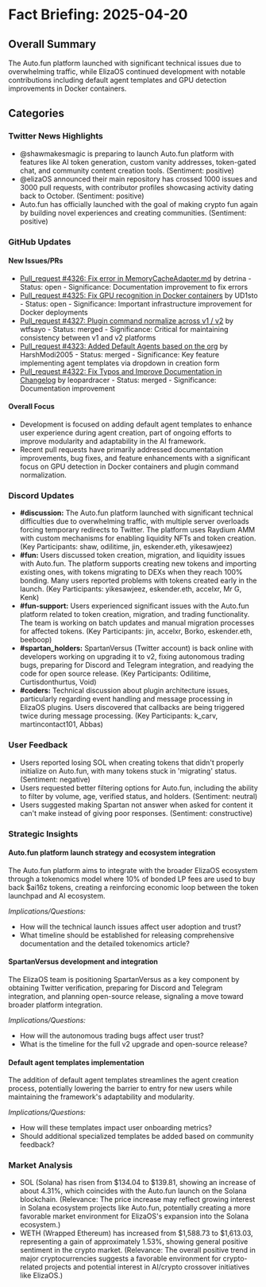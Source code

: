 # Fact Briefing: 2025-04-20

## Overall Summary
The Auto.fun platform launched with significant technical issues due to overwhelming traffic, while ElizaOS continued development with notable contributions including default agent templates and GPU detection improvements in Docker containers.

## Categories

### Twitter News Highlights
- @shawmakesmagic is preparing to launch Auto.fun platform with features like AI token generation, custom vanity addresses, token-gated chat, and community content creation tools. (Sentiment: positive)
- @elizaOS announced their main repository has crossed 1000 issues and 3000 pull requests, with contributor profiles showcasing activity dating back to October. (Sentiment: positive)
- Auto.fun has officially launched with the goal of making crypto fun again by building novel experiences and creating communities. (Sentiment: positive)

### GitHub Updates

#### New Issues/PRs
- [Pull_request #4326: Fix error in MemoryCacheAdapter.md](https://github.com/elizaOS/eliza/pull/4326) by detrina - Status: open - Significance: Documentation improvement to fix errors
- [Pull_request #4325: Fix GPU recognition in Docker containers](https://github.com/elizaOS/eliza/pull/4325) by UD1sto - Status: open - Significance: Important infrastructure improvement for Docker deployments
- [Pull_request #4327: Plugin command normalize across v1 / v2](https://github.com/elizaOS/eliza/pull/4327) by wtfsayo - Status: merged - Significance: Critical for maintaining consistency between v1 and v2 platforms
- [Pull_request #4323: Added Default Agents based on the org](https://github.com/elizaOS/eliza/pull/4323) by HarshModi2005 - Status: merged - Significance: Key feature implementing agent templates via dropdown in creation form
- [Pull_request #4322: Fix Typos and Improve Documentation in Changelog](https://github.com/elizaOS/eliza/pull/4322) by leopardracer - Status: merged - Significance: Documentation improvement

#### Overall Focus
- Development is focused on adding default agent templates to enhance user experience during agent creation, part of ongoing efforts to improve modularity and adaptability in the AI framework.
- Recent pull requests have primarily addressed documentation improvements, bug fixes, and feature enhancements with a significant focus on GPU detection in Docker containers and plugin command normalization.

### Discord Updates
- **#discussion:** The Auto.fun platform launched with significant technical difficulties due to overwhelming traffic, with multiple server overloads forcing temporary redirects to Twitter. The platform uses Raydium AMM with custom mechanisms for enabling liquidity NFTs and token creation. (Key Participants: shaw, odilitime, jin, eskender.eth, yikesawjeez)
- **#fun:** Users discussed token creation, migration, and liquidity issues with Auto.fun. The platform supports creating new tokens and importing existing ones, with tokens migrating to DEXs when they reach 100% bonding. Many users reported problems with tokens created early in the launch. (Key Participants: yikesawjeez, eskender.eth, accelxr, Mr G, Kenk)
- **#fun-support:** Users experienced significant issues with the Auto.fun platform related to token creation, migration, and trading functionality. The team is working on batch updates and manual migration processes for affected tokens. (Key Participants: jin, accelxr, Borko, eskender.eth, beeboop)
- **#spartan_holders:** SpartanVersus (Twitter account) is back online with developers working on upgrading it to v2, fixing autonomous trading bugs, preparing for Discord and Telegram integration, and readying the code for open source release. (Key Participants: Odilitime, Curtisdonthurtus, Void)
- **#coders:** Technical discussion about plugin architecture issues, particularly regarding event handling and message processing in ElizaOS plugins. Users discovered that callbacks are being triggered twice during message processing. (Key Participants: k_carv, martincontact101, Abbas)

### User Feedback
- Users reported losing SOL when creating tokens that didn't properly initialize on Auto.fun, with many tokens stuck in 'migrating' status. (Sentiment: negative)
- Users requested better filtering options for Auto.fun, including the ability to filter by volume, age, verified status, and holders. (Sentiment: neutral)
- Users suggested making Spartan not answer when asked for content it can't make instead of giving poor responses. (Sentiment: constructive)

### Strategic Insights

#### Auto.fun platform launch strategy and ecosystem integration
The Auto.fun platform aims to integrate with the broader ElizaOS ecosystem through a tokenomics model where 10% of bonded LP fees are used to buy back $ai16z tokens, creating a reinforcing economic loop between the token launchpad and AI ecosystem.

*Implications/Questions:*
  - How will the technical launch issues affect user adoption and trust?
  - What timeline should be established for releasing comprehensive documentation and the detailed tokenomics article?

#### SpartanVersus development and integration
The ElizaOS team is positioning SpartanVersus as a key component by obtaining Twitter verification, preparing for Discord and Telegram integration, and planning open-source release, signaling a move toward broader platform integration.

*Implications/Questions:*
  - How will the autonomous trading bugs affect user trust?
  - What is the timeline for the full v2 upgrade and open-source release?

#### Default agent templates implementation
The addition of default agent templates streamlines the agent creation process, potentially lowering the barrier to entry for new users while maintaining the framework's adaptability and modularity.

*Implications/Questions:*
  - How will these templates impact user onboarding metrics?
  - Should additional specialized templates be added based on community feedback?

### Market Analysis
- SOL (Solana) has risen from $134.04 to $139.81, showing an increase of about 4.31%, which coincides with the Auto.fun launch on the Solana blockchain. (Relevance: The price increase may reflect growing interest in Solana ecosystem projects like Auto.fun, potentially creating a more favorable market environment for ElizaOS's expansion into the Solana ecosystem.)
- WETH (Wrapped Ethereum) has increased from $1,588.73 to $1,613.03, representing a gain of approximately 1.53%, showing general positive sentiment in the crypto market. (Relevance: The overall positive trend in major cryptocurrencies suggests a favorable environment for crypto-related projects and potential interest in AI/crypto crossover initiatives like ElizaOS.)